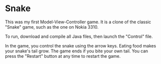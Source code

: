 # Snake

This was my first Model-View-Controller game. It is a clone of the classic "Snake" game, such as the one on Nokia 3310.

To run, download and compile all Java files, then launch the "Control" file.

In the game, you control the snake using the arrow keys. Eating food makes your snake's tail grow. The game ends if you bite your own tail. You can press the "Restart" button at any time to restart the game.
